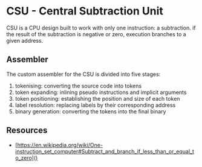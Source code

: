 # CSU - Central Subtraction Unit

CSU is a CPU design built to work with only one instruction: a subtraction.
if the result of the subtraction is negative or zero, execution branches to a given address.

## Assembler
The custom assembler for the CSU is divided into five stages:
1. tokenising: converting the source code into tokens
2. token expanding: inlining pseudo instructions and implicit arguments
3. token positioning: establishing the position and size of each token
4. label resolution: replacing labels by their corresponding address
5. binary generation: converting the tokens into the final binary


## Resources
- [https://en.wikipedia.org/wiki/One-instruction_set_computer#Subtract_and_branch_if_less_than_or_equal_to_zero]()